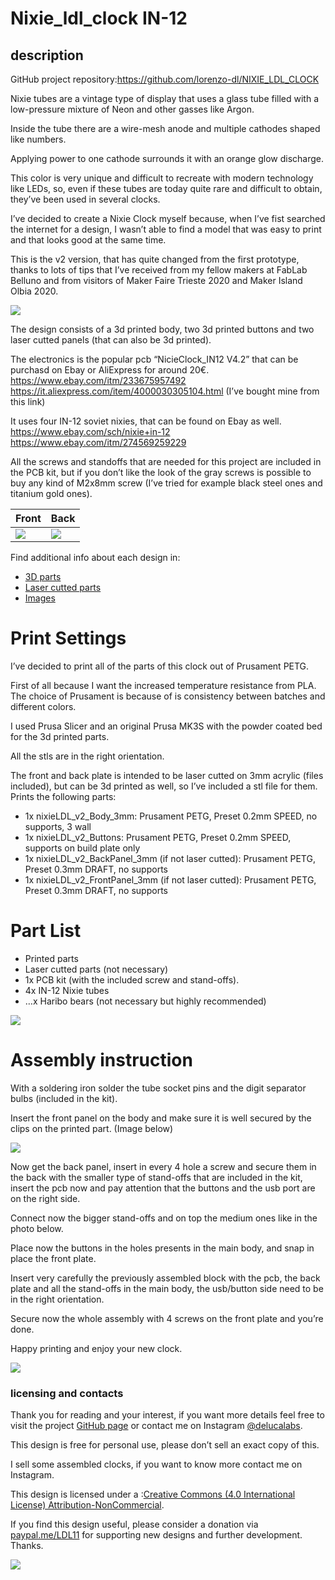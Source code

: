 # Nixie_ldl_clock IN-12

## description

GitHub project repository:https://github.com/lorenzo-dl/NIXIE_LDL_CLOCK

Nixie tubes are a vintage type of display that uses a glass tube filled with a low-pressure mixture of Neon and other gasses like Argon.

Inside the tube there are a wire-mesh anode and multiple cathodes shaped like numbers.

Applying power to one cathode surrounds it with an orange glow discharge.

This color is very unique and difficult to recreate with modern technology like LEDs, so, even if these tubes are today quite rare and difficult to obtain, they’ve been used in several clocks.

I’ve decided to create a Nixie Clock myself because, when I’ve fist searched the internet for a design, I wasn’t able to find a model that was easy to print and that looks good at the same time.

This is the v2 version, that has quite changed from the first prototype, thanks to lots of tips that I’ve received from my fellow makers at FabLab Belluno and from visitors of Maker Faire Trieste 2020 and Maker Island Olbia 2020.

![](images/render.jpg)

The design consists of a 3d printed body, two 3d printed buttons and two laser cutted panels (that can also be 3d printed). 

The electronics is the popular pcb “NicieClock_IN12 V4.2” that can be purchasd on Ebay or AliExpress for around 20€. 
https://www.ebay.com/itm/233675957492
https://it.aliexpress.com/item/4000030305104.html (I’ve bought mine from this link)

It uses four IN-12 soviet nixies, that can be found on Ebay as well.
https://www.ebay.com/sch/nixie+in-12
https://www.ebay.com/itm/274569259229

All the screws and standoffs that are needed for this project are included in the PCB kit, but if you don’t like the look of the gray screws is possible to buy any kind of M2x8mm screw (I’ve tried for example black steel ones and titanium gold ones).


| Front | Back |
|--------|--------|
|![](images/img1.jpg) | ![](images/img2.jpg)|



Find additional info about each design in:
* <a href="https://github.com/lorenzo-dl/NIXIE_LDL_CLOCK/tree/main/3d">3D parts</a>
* <a href="https://github.com/lorenzo-dl/NIXIE_LDL_CLOCK/tree/main/laser">Laser cutted parts</a>
* <a href="https://github.com/lorenzo-dl/NIXIE_LDL_CLOCK/tree/main/images">Images</a>

# Print Settings

I’ve decided to print all of the parts of this clock out of Prusament PETG.

First of all because I want the increased temperature resistance from PLA.
The choice of Prusament is because of is consistency between batches and different colors. 

I used Prusa Slicer and an original Prusa MK3S with the powder coated bed for the 3d printed parts.

All the stls are in the right orientation.

The front and back plate is intended to be laser cutted on 3mm acrylic (files included), but can be 3d printed as well, so I’ve included a stl file for them.
Prints the following parts:

- 1x nixieLDL_v2_Body_3mm: Prusament PETG, Preset 0.2mm SPEED, no supports, 3 wall
- 1x nixieLDL_v2_Buttons: Prusament PETG, Preset 0.2mm SPEED, supports on build plate only
- 1x nixieLDL_v2_BackPanel_3mm (if not laser cutted): Prusament PETG, Preset 0.3mm DRAFT, no supports
- 1x nixieLDL_v2_FrontPanel_3mm (if not laser cutted): Prusament PETG, Preset 0.3mm DRAFT, no supports


# Part List
- Printed parts
- Laser cutted parts (not necessary)
- 1x PCB kit (with the included screw and stand-offs).
- 4x IN-12 Nixie tubes
- …x Haribo bears (not necessary but highly recommended)

![](images/img7.jpg)


# Assembly instruction 

With a soldering iron solder the tube socket pins and the digit separator bulbs (included in the kit).

Insert the front panel on the body and make sure it is well secured by the clips on the printed part. (Image below)

![](images/panels_clips.PNG)

Now get the back panel, insert in every 4 hole a screw and secure them in the back with the smaller type of stand-offs that are included in the kit, insert the pcb now and pay attention that the buttons and the usb port are on the right side.

Connect now the bigger stand-offs and on top the medium ones like in the photo below.

Place now the buttons in the holes presents in the main body, and snap in place the front plate.

Insert very carefully the previously assembled block with the pcb, the back plate and all the stand-offs in the main body, the usb/button side need to be in the right orientation.

Secure now the whole assembly with 4 screws on the front plate and you’re done.

Happy printing and enjoy your new clock.

![](images/render_lines.png)




### licensing and contacts
Thank you for reading and your interest, if you want more details feel free to visit the project <a href="https://github.com/lorenzo-dl/Pixie_6digit_clock">GitHub page</a> or contact me on Instagram <a href="https://www.instagram.com/delucalabs/">@delucalabs</a>.

This design is free for personal use, please don’t sell an exact copy of this.

I sell some assembled clocks, if you want to know more contact me on Instagram.

This design is licensed under a :<a href="https://creativecommons.org/licenses/by-nc/4.0/">Creative Commons (4.0 International License) Attribution-NonCommercial</a>.

If you find this design useful, please consider a donation via <a href="https://paypal.me/LDL11">paypal.me/LDL11</a> for supporting new designs and further development. Thanks.

![](images/img4.jpg)
